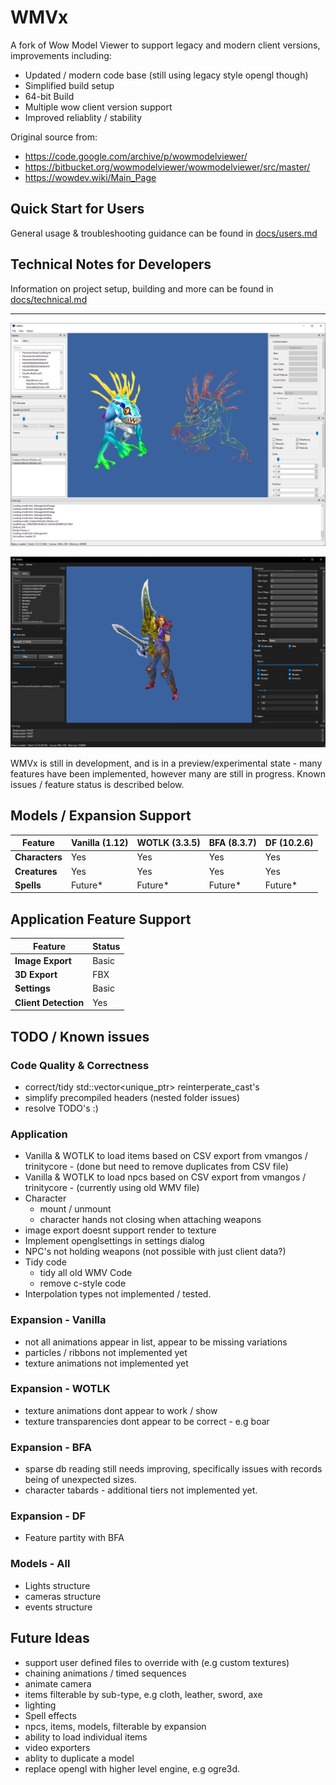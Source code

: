 # WMVx

A fork of Wow Model Viewer to support legacy and modern client versions, improvements including:

- Updated / modern code base (still using legacy style opengl though)
- Simplified build setup
- 64-bit Build
- Multiple wow client version support
- Improved reliablity / stability

Original source from:
- https://code.google.com/archive/p/wowmodelviewer/
- https://bitbucket.org/wowmodelviewer/wowmodelviewer/src/master/
- https://wowdev.wiki/Main_Page

## Quick Start for Users
General usage & troubleshooting guidance can be found in [docs/users.md](/Docs/users.md)

## Technical Notes for Developers
Information on project setup, building and more can be found in [docs/technical.md](/Docs/technical.md)

----

![Screenshot](/Docs/img/screenshot.png "Screenshot")

![Screenshot 2](/Docs/img/screenshot_dark.png "Screenshot 2")

WMVx is still in development, and is in a preview/experimental state - many features have been implemented, however many are still in progress. Known issues / feature status is described below.

## Models / Expansion Support
| Feature        | Vanilla (1.12) | WOTLK (3.3.5) | BFA (8.3.7) | DF (10.2.6) |
|--------------- |-------- |-------- |-------- |--------------|
| __Characters__ | Yes | Yes| Yes | Yes |
| __Creatures__  | Yes | Yes | Yes | Yes |
| __Spells__     | Future* | Future* | Future* | Future* |

## Application Feature Support

| Feature | Status |
|-------- |------- |
| __Image Export__ | Basic |
| __3D Export__ | FBX |
| __Settings__ | Basic |
| __Client Detection__ | Yes |

## TODO / Known issues

### Code Quality & Correctness
- correct/tidy std::vector<unique_ptr> reinterperate_cast's
- simplify precompiled headers (nested folder issues)
- resolve TODO's :)

### Application
- Vanilla & WOTLK to load items based on CSV export from vmangos / trinitycore - (done but need to remove duplicates from CSV file)
- Vanilla & WOTLK to load npcs based on CSV export from vmangos / trinitycore - (currently using old WMV file)
- Character
    - mount / unmount
    - character hands not closing when attaching weapons
- image export doesnt support render to texture
- Implement openglsettings in settings dialog
- NPC's not holding weapons (not possible with just client data?)
- Tidy code
    - tidy all old WMV Code
    - remove c-style code
- Interpolation types not implemented / tested.

### Expansion - Vanilla
- not all animations appear in list, appear to be missing variations
- particles / ribbons not implemented yet
- texture animations not implemented yet

### Expansion - WOTLK
- texture animations dont appear to work / show
- texture transparencies dont appear to be correct - e.g boar
 
### Expansion - BFA
- sparse db reading still needs improving, specifically issues with records being of unexpected sizes.
- character tabards - additional tiers not implemented yet.

### Expansion - DF
- Feature partity with BFA

### Models - All
- Lights structure
- cameras structure
- events structure

## Future Ideas
- support user defined files to override with (e.g custom textures)
- chaining animations / timed sequences
- animate camera
- items filterable by sub-type, e.g cloth, leather, sword, axe
- lighting
- Spell effects
- npcs, items, models, filterable by expansion
- ability to load individual items
- video exporters
- ablity to duplicate a model
- replace opengl with higher level engine, e.g ogre3d.
